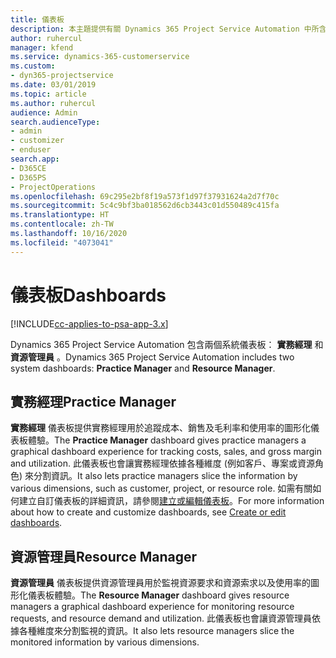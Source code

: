 ```yaml
---
title: 儀表板
description: 本主題提供有關 Dynamics 365 Project Service Automation 中所含報表儀表板的資訊。
author: ruhercul
manager: kfend
ms.service: dynamics-365-customerservice
ms.custom:
- dyn365-projectservice
ms.date: 03/01/2019
ms.topic: article
ms.author: ruhercul
audience: Admin
search.audienceType:
- admin
- customizer
- enduser
search.app:
- D365CE
- D365PS
- ProjectOperations
ms.openlocfilehash: 69c295e2bf8f19a573f1d97f37931624a2d7f70c
ms.sourcegitcommit: 5c4c9bf3ba018562d6cb3443c01d550489c415fa
ms.translationtype: HT
ms.contentlocale: zh-TW
ms.lasthandoff: 10/16/2020
ms.locfileid: "4073041"
---
```

# <a name="dashboards"></a><span data-ttu-id="3a8aa-103">儀表板</span><span class="sxs-lookup"><span data-stu-id="3a8aa-103">Dashboards</span></span>

[!INCLUDE[cc-applies-to-psa-app-3.x](../includes/cc-applies-to-psa-app-3x.md)]

<span data-ttu-id="3a8aa-104">Dynamics 365 Project Service Automation 包含兩個系統儀表板： **實務經理** 和 **資源管理員** 。</span><span class="sxs-lookup"><span data-stu-id="3a8aa-104">Dynamics 365 Project Service Automation includes two system dashboards: **Practice Manager** and **Resource Manager**.</span></span>

## <a name="practice-manager"></a><span data-ttu-id="3a8aa-105">實務經理</span><span class="sxs-lookup"><span data-stu-id="3a8aa-105">Practice Manager</span></span> 

<span data-ttu-id="3a8aa-106">**實務經理** 儀表板提供實務經理用於追蹤成本、銷售及毛利率和使用率的圖形化儀表板體驗。</span><span class="sxs-lookup"><span data-stu-id="3a8aa-106">The **Practice Manager** dashboard gives practice managers a graphical dashboard experience for tracking costs, sales, and gross margin and utilization.</span></span> <span data-ttu-id="3a8aa-107">此儀表板也會讓實務經理依據各種維度 (例如客戶、專案或資源角色) 來分割資訊。</span><span class="sxs-lookup"><span data-stu-id="3a8aa-107">It also lets practice managers slice the information by various dimensions, such as customer, project, or resource role.</span></span> <span data-ttu-id="3a8aa-108">如需有關如何建立自訂儀表板的詳細資訊，請參閱[建立或編輯儀表板](https://docs.microsoft.com/dynamics365/customerengagement/on-premises/customize/create-edit-dashboards)。</span><span class="sxs-lookup"><span data-stu-id="3a8aa-108">For more information about how to create and customize dashboards, see [Create or edit dashboards](https://docs.microsoft.com/dynamics365/customerengagement/on-premises/customize/create-edit-dashboards).</span></span>

## <a name="resource-manager"></a><span data-ttu-id="3a8aa-109">資源管理員</span><span class="sxs-lookup"><span data-stu-id="3a8aa-109">Resource Manager</span></span> 

<span data-ttu-id="3a8aa-110">**資源管理員** 儀表板提供資源管理員用於監視資源要求和資源索求以及使用率的圖形化儀表板體驗。</span><span class="sxs-lookup"><span data-stu-id="3a8aa-110">The **Resource Manager** dashboard gives resource managers a graphical dashboard experience for monitoring resource requests, and resource demand and utilization.</span></span> <span data-ttu-id="3a8aa-111">此儀表板也會讓資源管理員依據各種維度來分割監視的資訊。</span><span class="sxs-lookup"><span data-stu-id="3a8aa-111">It also lets resource managers slice the monitored information by various dimensions.</span></span>
